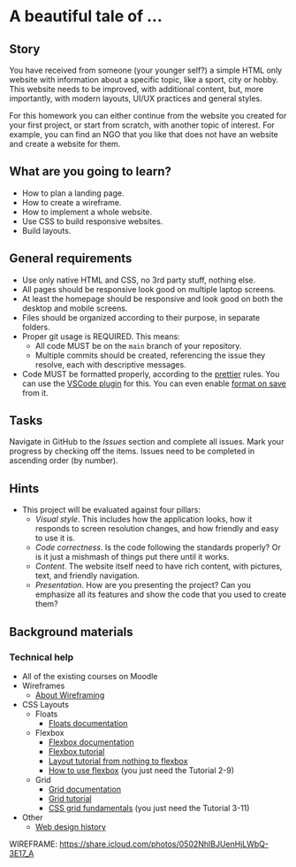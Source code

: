 # A beautiful tale of ...

## Story

You have received from someone (your younger self?) a simple HTML only website with information about a specific topic, like a sport, city or hobby.
This website needs to be improved, with additional content, but, more importantly, with modern layouts, UI/UX practices and general styles.

For this homework you can either continue from the website you created for your first project, or start from scratch, with another topic of interest. For example, you can find an NGO that you like that does not have an website and create a website for them.

## What are you going to learn?

- How to plan a landing page.
- How to create a wireframe.
- How to implement a whole website.
- Use CSS to build responsive websites.
- Build layouts.

## General requirements

- Use only native HTML and CSS, no 3rd party stuff, nothing else.
- All pages should be responsive look good on multiple laptop screens.
- At least the homepage should be responsive and look good on both the desktop and mobile screens.
- Files should be organized according to their purpose, in separate folders.
- Proper git usage is REQUIRED. This means:
  - All code MUST be on the `main` branch of your repository.
  - Multiple commits should be created, referencing the issue they resolve, each with descriptive messages.
- Code MUST be formatted properly, according to the [prettier](https://prettier.io/) rules. You can use the [VSCode plugin](https://marketplace.visualstudio.com/items?itemName=esbenp.prettier-vscode) for this. You can even enable [format on save](https://blog.yogeshchavan.dev/automatically-format-code-on-file-save-in-visual-studio-code-using-prettier) from it.

## Tasks

Navigate in GitHub to the _Issues_ section and complete all issues. Mark your progress by checking off the items. Issues need to be completed in ascending order (by number).

## Hints

- This project will be evaluated against four pillars:
  - _Visual style_. This includes how the application looks, how it responds to screen resolution changes, and how friendly and easy to use it is.
  - _Code correctness_. Is the code following the standards properly? Or is it just a mishmash of things put there until it works.
  - _Content_. The website itself need to have rich content, with pictures, text, and friendly navigation.
  - _Presentation_. How are you presenting the project? Can you emphasize all its features and show the code that you used to create them?

## Background materials

### Technical help

- All of the existing courses on Moodle
- Wireframes
  - <i class="far fa-book-open"></i> [About Wireframing](https://www.awwwards.com/wireframe-basics-for-beginners-an-agency-perspective.html)
- CSS Layouts
  - Floats
    - <i class="far fa-exclamation"></i> [Floats documentation](https://developer.mozilla.org/en-US/docs/Learn/CSS/CSS_layout/Floats)
  - Flexbox
    - <i class="far fa-exclamation"></i> [Flexbox documentation](https://developer.mozilla.org/en-US/docs/Learn/CSS/CSS_layout/Flexbox)
    - <i class="far fa-exclamation"></i> [Flexbox tutorial](https://flexbox.io/)
    - <i class="far fa-candy-cane"></i> [Layout tutorial from nothing to flexbox](https://learnlayout.com/)
    - <i class="far fa-video"></i> [How to use flexbox](https://www.youtube.com/watch?v=Vj7NZ6FiQvo&list=PLu8EoSxDXHP7xj_y6NIAhy0wuCd4uVdid) (you just need the Tutorial 2-9)
  - Grid
    - <i class="far fa-exclamation"></i> [Grid documentation](https://developer.mozilla.org/en-US/docs/Learn/CSS/CSS_layout/Grids)
    - <i class="far fa-exclamation"></i> [Grid tutorial](https://cssgrid.io/)
    - <i class="far fa-video"></i> [CSS grid fundamentals](https://www.youtube.com/watch?v=T-slCsOrLcc&list=PLu8EoSxDXHP5CIFvt9-ze3IngcdAc2xKG) (you just need the Tutorial 3-11)
- Other
  - <i class="far fa-book-open"></i> [Web design history](https://blog.froont.com/brief-history-of-web-design-for-designers/)

WIREFRAME: https://share.icloud.com/photos/0502NhlBJUenHjLWbQ-3E17_A
